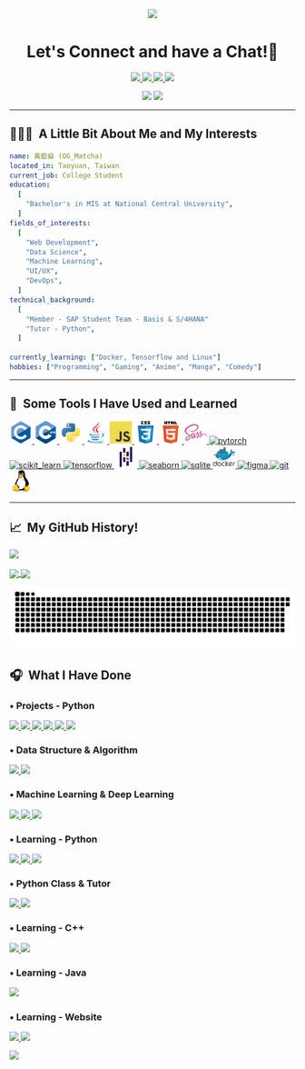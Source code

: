 <p align="center">
  <img src="https://capsule-render.vercel.app/api?type=waving&color=gradient&text=Hi!%20I'm%20OG_Matcha&height=100&section=header"/>
</p>

<h1 align="center">
  Let's Connect and have a Chat!💬
</h1>

<p align="center">
<a href="https://leetcode.com/OG_Matcha/">
  <img height="50" src="https://cdn.iconscout.com/icon/free/png-256/free-leetcode-3629476-3031539.png"/>
</a>
<a href="https://www.linkedin.com/in/ogmatcha/">
  <img height="50" src="https://user-images.githubusercontent.com/46517096/166973395-19676cd8-f8ec-4abf-83ff-da8243505b82.png"/>
</a>
<a href="https://www.facebook.com/littlejasonhuang/">
  <img height="50" src="https://i.pinimg.com/originals/d2/97/9b/d2979bd98ea37dd3ba4d31c20828ceed.png"/>
</a>
<a href="https://www.instagram.com/matcha_code/">
  <img height="50" src="https://user-images.githubusercontent.com/46517096/166974368-9798f39f-1f46-499c-b14e-81f0a3f83a06.png"/>
</a>
</p>

<p align="center">
  <img height="250" src= "https://i.imgur.com/CLmQxbH.gif">
  <img height="250" src= "https://github.com/OG-Matcha/OG-Matcha/assets/85878531/882e99ce-41ac-4a06-9a49-6d424b0f605b.gif">
</p>

---

<h2> 👨🏻‍💻 &nbsp;A Little Bit About Me and My Interests</h2>

```yaml
name: 黃鉅燊 (OG_Matcha)
located_in: Taoyuan, Taiwan
current_job: College Student
education:
  [
    "Bachelor's in MIS at National Central University",
  ]
fields_of_interests:
  [
    "Web Development",
    "Data Science",
    "Machine Learning",
    "UI/UX",
    "DevOps",
  ]
technical_background:
  [
    "Member - SAP Student Team - Basis & S/4HANA"
    "Tutor - Python",
  ]
  
currently_learning: ["Docker, Tensorflow and Linux"]
hobbies: ["Programming", "Gaming", "Anime", "Manga", "Comedy"]
```
  
---
  
<h2> 🚀 &nbsp;Some Tools I Have Used and Learned</h2>
<p align="left"> 
  <a href="https://www.cprogramming.com/" target="_blank" rel="noreferrer"> 
    <img src="https://raw.githubusercontent.com/devicons/devicon/master/icons/c/c-original.svg" alt="c" width="40" height="40"/> 
  </a> 
  <a href="https://www.w3schools.com/cpp/" target="_blank" rel="noreferrer"> 
    <img src="https://raw.githubusercontent.com/devicons/devicon/master/icons/cplusplus/cplusplus-original.svg" alt="cplusplus" width="40" height="40"/>
  </a> 
  <a href="https://www.python.org" target="_blank" rel="noreferrer"> 
    <img src="https://raw.githubusercontent.com/devicons/devicon/master/icons/python/python-original.svg" alt="python" width="40" height="40"/> 
  </a> 
  <a href="https://www.java.com" target="_blank" rel="noreferrer"> 
    <img src="https://raw.githubusercontent.com/devicons/devicon/master/icons/java/java-original.svg" alt="java" width="40" height="40"/> 
  </a> 
  <a href="https://developer.mozilla.org/en-US/docs/Web/JavaScript" target="_blank" rel="noreferrer"> 
    <img src="https://raw.githubusercontent.com/devicons/devicon/master/icons/javascript/javascript-original.svg" alt="javascript" width="40" height="40"/> 
  </a> 
  <a href="https://www.w3schools.com/css/" target="_blank" rel="noreferrer"> 
    <img src="https://raw.githubusercontent.com/devicons/devicon/master/icons/css3/css3-original-wordmark.svg" alt="css3" width="40" height="40"/>     </a> 
  <a href="https://www.w3.org/html/" target="_blank" rel="noreferrer"> 
    <img src="https://raw.githubusercontent.com/devicons/devicon/master/icons/html5/html5-original-wordmark.svg" alt="html5" width="40" height="40"/> 
  </a> 
  <a href="https://sass-lang.com" target="_blank" rel="noreferrer"> 
    <img src="https://raw.githubusercontent.com/devicons/devicon/master/icons/sass/sass-original.svg" alt="sass" width="40" height="40"/> 
  </a> 
  <a href="https://pytorch.org/" target="_blank" rel="noreferrer"> 
    <img src="https://www.vectorlogo.zone/logos/pytorch/pytorch-icon.svg" alt="pytorch" width="40" height="40"/> 
  </a> 
  <a href="https://scikit-learn.org/" target="_blank" rel="noreferrer"> 
    <img src="https://upload.wikimedia.org/wikipedia/commons/0/05/Scikit_learn_logo_small.svg" alt="scikit_learn" width="40" height="40"/> 
  </a> 
  <a href="https://www.tensorflow.org" target="_blank" rel="noreferrer"> 
    <img src="https://www.vectorlogo.zone/logos/tensorflow/tensorflow-icon.svg" alt="tensorflow" width="40" height="40"/> 
  </a> 
  <a href="https://pandas.pydata.org/" target="_blank" rel="noreferrer"> 
    <img src="https://raw.githubusercontent.com/devicons/devicon/2ae2a900d2f041da66e950e4d48052658d850630/icons/pandas/pandas-original.svg" alt="pandas" width="40" height="40"/> 
  <a href="https://seaborn.pydata.org/" target="_blank" rel="noreferrer"> 
    <img src="https://seaborn.pydata.org/_images/logo-mark-lightbg.svg" alt="seaborn" width="40" height="40"/> 
  </a>
  <a href="https://www.sqlite.org/" target="_blank" rel="noreferrer"> 
    <img src="https://www.vectorlogo.zone/logos/sqlite/sqlite-icon.svg" alt="sqlite" width="40" height="40"/> 
  </a> 
  <a href="https://www.docker.com/" target="_blank" rel="noreferrer">
    <img src="https://raw.githubusercontent.com/devicons/devicon/master/icons/docker/docker-original-wordmark.svg" alt="docker" width="40" height="40"/> 
  </a>
  <a href="https://www.figma.com/" target="_blank" rel="noreferrer"> 
    <img src="https://www.vectorlogo.zone/logos/figma/figma-icon.svg" alt="figma" width="40" height="40"/> 
  </a> 
  <a href="https://git-scm.com/" target="_blank" rel="noreferrer"> 
    <img src="https://www.vectorlogo.zone/logos/git-scm/git-scm-icon.svg" alt="git" width="40" height="40"/> 
  </a> 
  <a href="https://www.linux.org/" target="_blank" rel="noreferrer"> 
    <img src="https://raw.githubusercontent.com/devicons/devicon/master/icons/linux/linux-original.svg" alt="linux" width="40" height="40"/> 
  </a> 
</p>

---  

<h2> 📈 &nbsp;My GitHub History!</h2>

![](https://komarev.com/ghpvc/?username=OG-Matcha&color=brightgreen&style=plastic)

<a href="https://github.com/OG-Matcha">
  <img align="center" src="https://github-readme-stats-og-matcha.vercel.app/api?username=OG-Matcha&show_icons=true&theme=radical" />
</a>
<a href="https://github.com/OG-Matcha">
  <img align="center" src="https://github-readme-stats-og-matcha.vercel.app/api/top-langs/?username=OG-Matcha&layout=compact&hide=jupyter%20notebook&theme=radical" />
</a>

![Snake animation](https://github.com/OG-Matcha/OG-Matcha/blob/output/github-contribution-grid-snake-dark.svg)
 
<h2> 🎧 &nbsp;What I Have Done</h2>

<h3> • Projects - Python </h3>
<a href="https://github.com/OG-Matcha/Image-Generator">
  <img height=100vw src="https://github-readme-stats.vercel.app/api/pin/?username=OG-Matcha&repo=Image-Generator&bg_color=0d1116&title_color=ce09ec&text_color=a4aacb&icon_color=007ec6&PAT_1"/>
</a>
<a href="https://github.com/OG-Matcha/Battery-Alert">
  <img height=100vw src="https://github-readme-stats.vercel.app/api/pin/?username=OG-Matcha&repo=Battery-Alert&bg_color=0d1116&title_color=ce09ec&text_color=a4aacb&icon_color=007ec6&PAT_1"/>
</a>
<a href="https://github.com/OG-Matcha/PDFTransfer">
  <img height=100vw src="https://github-readme-stats.vercel.app/api/pin/?username=OG-Matcha&repo=PDFTransfer&bg_color=0d1116&title_color=ce09ec&text_color=a4aacb&icon_color=007ec6&PAT_1"/>
</a>
<a href="https://github.com/OG-Matcha/Matcha-News">
  <img height=85vw src="https://github-readme-stats.vercel.app/api/pin/?username=OG-Matcha&repo=Matcha-News&bg_color=0d1116&title_color=ce09ec&text_color=a4aacb&icon_color=007ec6&PAT_1"/>
</a>
<a href="https://github.com/OG-Matcha/Number-Guessing">
  <img height=85vw src="https://github-readme-stats.vercel.app/api/pin/?username=OG-Matcha&repo=Number-Guessing&bg_color=0d1116&title_color=ce09ec&text_color=a4aacb&icon_color=007ec6&PAT_1"/>
</a>
<a href="https://github.com/OG-Matcha/Donut">
  <img height=85vw src="https://github-readme-stats.vercel.app/api/pin/?username=OG-Matcha&repo=Donut&bg_color=0d1116&title_color=ce09ec&text_color=a4aacb&icon_color=007ec6&PAT_1"/>
</a>

<h3> • Data Structure & Algorithm</h3>
<a href="https://github.com/OG-Matcha/LeetCode-Practice">
  <img height=100vw src="https://github-readme-stats.vercel.app/api/pin/?username=OG-Matcha&repo=LeetCode-Practice&bg_color=0d1116&title_color=ce09ec&text_color=a4aacb&icon_color=007ec6&PAT_1"/>
</a>
<a href="https://github.com/OG-Matcha/Searching-and-Sorting">
  <img height=100vw src="https://github-readme-stats.vercel.app/api/pin/?username=OG-Matcha&repo=Searching-and-Sorting&bg_color=0d1116&title_color=ce09ec&text_color=a4aacb&icon_color=007ec6&PAT_1"/>
</a>

<h3> • Machine Learning & Deep Learning</h3>
<a href="https://github.com/OG-Matcha/Kaggle_Course">
  <img height=100vw src="https://github-readme-stats.vercel.app/api/pin/?username=OG-Matcha&repo=Kaggle_Course&bg_color=0d1116&title_color=ce09ec&text_color=a4aacb&icon_color=007ec6&PAT_1"/>
</a>
<a href="https://github.com/OG-Matcha/ML_2021_Spring">
  <img height=100vw src="https://github-readme-stats.vercel.app/api/pin/?username=OG-Matcha&repo=ML_2021_Spring&bg_color=0d1116&title_color=ce09ec&text_color=a4aacb&icon_color=007ec6&PAT_1"/>
</a>
<a href="https://github.com/OG-Matcha/Basic-TensorFlow">
  <img height=100vw src="https://github-readme-stats.vercel.app/api/pin/?username=OG-Matcha&repo=Basic-TensorFlow&bg_color=0d1116&title_color=ce09ec&text_color=a4aacb&icon_color=007ec6&PAT_1"/>
</a>

<h3> • Learning - Python</h3>
<a href="https://github.com/OG-Matcha/FastAPI-Learning">
  <img height=100vw src="https://github-readme-stats.vercel.app/api/pin/?username=OG-Matcha&repo=FastAPI-Learning&bg_color=0d1116&title_color=ce09ec&text_color=a4aacb&icon_color=007ec6&PAT_1"/>
</a>
<a href="https://github.com/OG-Matcha/Web-Scraping">
  <img height=100vw src="https://github-readme-stats.vercel.app/api/pin/?username=OG-Matcha&repo=Web-Scraping&bg_color=0d1116&title_color=ce09ec&text_color=a4aacb&icon_color=007ec6&PAT_1"/>
</a>
<a href="https://github.com/OG-Matcha/NCU-Python-Calculus">
  <img height=100vw src="https://github-readme-stats.vercel.app/api/pin/?username=OG-Matcha&repo=NCU-Python-Calculus&bg_color=0d1116&title_color=ce09ec&text_color=a4aacb&icon_color=007ec6&PAT_1"/>
</a>
 
<h3> • Python Class & Tutor</h3>
<a href="https://github.com/OG-Matcha/Python-Class">
  <img height=100vw src="https://github-readme-stats.vercel.app/api/pin/?username=OG-Matcha&repo=Python-Class&bg_color=0d1116&title_color=ce09ec&text_color=a4aacb&icon_color=007ec6&PAT_1"/>
</a>
<a href="https://github.com/OG-Matcha/Tutor">
  <img height=100vw src="https://github-readme-stats.vercel.app/api/pin/?username=OG-Matcha&repo=Tutor&bg_color=0d1116&title_color=ce09ec&text_color=a4aacb&icon_color=007ec6&PAT_1"/>
</a>

<h3> • Learning - C++</h3>
<a href="https://github.com/OG-Matcha/NCU_Summer_CPP">
  <img height=100vw src="https://github-readme-stats.vercel.app/api/pin/?username=OG-Matcha&repo=NCU_Summer_CPP&bg_color=0d1116&title_color=ce09ec&text_color=a4aacb&icon_color=007ec6&PAT_1"/>
</a>
<a href="https://github.com/OG-Matcha/The-C-20-Masterclass-Source-Code-main">
  <img height=100vw src="https://github-readme-stats.vercel.app/api/pin/?username=OG-Matcha&repo=The-C-20-Masterclass-Source-Code-main&bg_color=0d1116&title_color=ce09ec&text_color=a4aacb&icon_color=007ec6&PAT_1"/>
</a>

<h3> • Learning - Java</h3>
<a href="https://github.com/OG-Matcha/NCU-MIS-Java">
  <img height=100vw src="https://github-readme-stats.vercel.app/api/pin/?username=OG-Matcha&repo=NCU-MIS-Java&bg_color=0d1116&title_color=ce09ec&text_color=a4aacb&icon_color=007ec6&PAT_1"/>
</a>

<h3> • Learning - Website</h3>
<a href="https://github.com/OG-Matcha/Taiwan-Project">
  <img height=120vw src="https://github-readme-stats.vercel.app/api/pin/?username=OG-Matcha&repo=Taiwan-Project&bg_color=0d1116&title_color=ce09ec&text_color=a4aacb&icon_color=007ec6&PAT_1"/>
</a>
<a href="https://github.com/OG-Matcha/Hawaii-Project">
  <img height=120vw src="https://github-readme-stats.vercel.app/api/pin/?username=OG-Matcha&repo=Hawaii-Project&bg_color=0d1116&title_color=ce09ec&text_color=a4aacb&icon_color=007ec6&PAT_1"/>
</a>

<p align="left">
  <img src="https://capsule-render.vercel.app/api?type=waving&color=gradient&height=100&section=footer"/>
</p>
